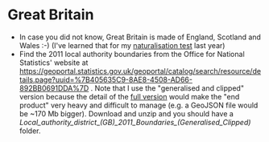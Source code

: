 Great Britain
=============
- In case you did not know, Great Britain is made of England, Scotland and Wales :-) (I've learned that for my [naturalisation test](https://www.gov.uk/life-in-the-uk-test/book-life-in-uk-test) last year)
- Find the 2011 local authority boundaries from the Office for National Statistics' website at https://geoportal.statistics.gov.uk/geoportal/catalog/search/resource/details.page?uuid=%7B405635C9-8AE8-4508-AD66-892BB0691DDA%7D . Note that I use the "generalised and clipped" version because the detail of the [full version](https://geoportal.statistics.gov.uk/geoportal/catalog/search/resource/details.page?uuid=%7B88D90EC4-C8E0-4432-AD5B-33DE6F5C215B%7D) would make the "end product" very heavy and difficult to manage (e.g. a GeoJSON file would be ~170 Mb bigger). Download and unzip and you should have a _Local\_authority\_district_\__(GB)\_2011\_Boundaries\_(Generalised\_Clipped)_ folder. 
